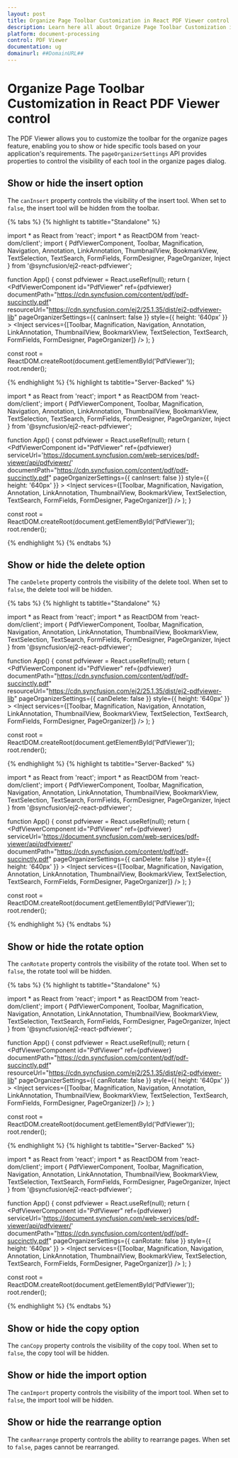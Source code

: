 ```yaml
---
layout: post
title: Organize Page Toolbar Customization in React PDF Viewer control | Syncfusion
description: Learn here all about Organize Page Toolbar Customization in Syncfusion React PDF Viewer control of Syncfusion Essential JS 2 and more.
platform: document-processing
control: PDF Viewer
documentation: ug
domainurl: ##DomainURL##
---
```


# Organize Page Toolbar Customization in React PDF Viewer control

The PDF Viewer allows you to customize the toolbar for the organize pages feature, enabling you to show or hide specific tools based on your application's requirements. The `pageOrganizerSettings` API provides properties to control the visibility of each tool in the organize pages dialog.

## Show or hide the insert option

The `canInsert` property controls the visibility of the insert tool. When set to `false`, the insert tool will be hidden from the toolbar.

{% tabs %}
{% highlight ts tabtitle="Standalone" %}

import * as React from 'react';
import * as ReactDOM from 'react-dom/client';
import { PdfViewerComponent, Toolbar, Magnification, Navigation, Annotation, LinkAnnotation, ThumbnailView, BookmarkView, TextSelection, TextSearch, FormFields, FormDesigner, PageOrganizer, Inject } from '@syncfusion/ej2-react-pdfviewer';

function App() {
  const pdfviewer = React.useRef(null);
  return (
    <PdfViewerComponent
      id="PdfViewer"
      ref={pdfviewer}
      documentPath="https://cdn.syncfusion.com/content/pdf/pdf-succinctly.pdf"
      resourceUrl="https://cdn.syncfusion.com/ej2/25.1.35/dist/ej2-pdfviewer-lib"
      pageOrganizerSettings={{ canInsert: false }}
      style={{ height: '640px' }}
    >
      <Inject services={[Toolbar, Magnification, Navigation, Annotation, LinkAnnotation, ThumbnailView, BookmarkView, TextSelection, TextSearch, FormFields, FormDesigner, PageOrganizer]} />
    </PdfViewerComponent>
  );
}

const root = ReactDOM.createRoot(document.getElementById('PdfViewer'));
root.render(<App />);

{% endhighlight %}
{% highlight ts tabtitle="Server-Backed" %}

import * as React from 'react';
import * as ReactDOM from 'react-dom/client';
import { PdfViewerComponent, Toolbar, Magnification, Navigation, Annotation, LinkAnnotation, ThumbnailView, BookmarkView, TextSelection, TextSearch, FormFields, FormDesigner, PageOrganizer, Inject } from '@syncfusion/ej2-react-pdfviewer';

function App() {
  const pdfviewer = React.useRef(null);
  return (
    <PdfViewerComponent
      id="PdfViewer"
      ref={pdfviewer}
      serviceUrl='https://document.syncfusion.com/web-services/pdf-viewer/api/pdfviewer/'
      documentPath="https://cdn.syncfusion.com/content/pdf/pdf-succinctly.pdf"
      pageOrganizerSettings={{ canInsert: false }}
      style={{ height: '640px' }}
    >
      <Inject services={[Toolbar, Magnification, Navigation, Annotation, LinkAnnotation, ThumbnailView, BookmarkView, TextSelection, TextSearch, FormFields, FormDesigner, PageOrganizer]} />
    </PdfViewerComponent>
  );
}

const root = ReactDOM.createRoot(document.getElementById('PdfViewer'));
root.render(<App />);

{% endhighlight %}
{% endtabs %}

## Show or hide the delete option

The `canDelete` property controls the visibility of the delete tool. When set to `false`, the delete tool will be hidden.

{% tabs %}
{% highlight ts tabtitle="Standalone" %}

import * as React from 'react';
import * as ReactDOM from 'react-dom/client';
import { PdfViewerComponent, Toolbar, Magnification, Navigation, Annotation, LinkAnnotation, ThumbnailView, BookmarkView, TextSelection, TextSearch, FormFields, FormDesigner, PageOrganizer, Inject } from '@syncfusion/ej2-react-pdfviewer';

function App() {
  const pdfviewer = React.useRef(null);
  return (
    <PdfViewerComponent
      id="PdfViewer"
      ref={pdfviewer}
      documentPath="https://cdn.syncfusion.com/content/pdf/pdf-succinctly.pdf"
      resourceUrl="https://cdn.syncfusion.com/ej2/25.1.35/dist/ej2-pdfviewer-lib"
      pageOrganizerSettings={{ canDelete: false }}
      style={{ height: '640px' }}
    >
      <Inject services={[Toolbar, Magnification, Navigation, Annotation, LinkAnnotation, ThumbnailView, BookmarkView, TextSelection, TextSearch, FormFields, FormDesigner, PageOrganizer]} />
    </PdfViewerComponent>
  );
}

const root = ReactDOM.createRoot(document.getElementById('PdfViewer'));
root.render(<App />);

{% endhighlight %}
{% highlight ts tabtitle="Server-Backed" %}

import * as React from 'react';
import * as ReactDOM from 'react-dom/client';
import { PdfViewerComponent, Toolbar, Magnification, Navigation, Annotation, LinkAnnotation, ThumbnailView, BookmarkView, TextSelection, TextSearch, FormFields, FormDesigner, PageOrganizer, Inject } from '@syncfusion/ej2-react-pdfviewer';

function App() {
  const pdfviewer = React.useRef(null);
  return (
    <PdfViewerComponent
      id="PdfViewer"
      ref={pdfviewer}
      serviceUrl='https://document.syncfusion.com/web-services/pdf-viewer/api/pdfviewer/'
      documentPath="https://cdn.syncfusion.com/content/pdf/pdf-succinctly.pdf"
      pageOrganizerSettings={{ canDelete: false }}
      style={{ height: '640px' }}
    >
      <Inject services={[Toolbar, Magnification, Navigation, Annotation, LinkAnnotation, ThumbnailView, BookmarkView, TextSelection, TextSearch, FormFields, FormDesigner, PageOrganizer]} />
    </PdfViewerComponent>
  );
}

const root = ReactDOM.createRoot(document.getElementById('PdfViewer'));
root.render(<App />);

{% endhighlight %}
{% endtabs %}

## Show or hide the rotate option

The `canRotate` property controls the visibility of the rotate tool. When set to `false`, the rotate tool will be hidden.

{% tabs %}
{% highlight ts tabtitle="Standalone" %}

import * as React from 'react';
import * as ReactDOM from 'react-dom/client';
import { PdfViewerComponent, Toolbar, Magnification, Navigation, Annotation, LinkAnnotation, ThumbnailView, BookmarkView, TextSelection, TextSearch, FormFields, FormDesigner, PageOrganizer, Inject } from '@syncfusion/ej2-react-pdfviewer';

function App() {
  const pdfviewer = React.useRef(null);
  return (
    <PdfViewerComponent
      id="PdfViewer"
      ref={pdfviewer}
      documentPath="https://cdn.syncfusion.com/content/pdf/pdf-succinctly.pdf"
      resourceUrl="https://cdn.syncfusion.com/ej2/25.1.35/dist/ej2-pdfviewer-lib"
      pageOrganizerSettings={{ canRotate: false }}
      style={{ height: '640px' }}
    >
      <Inject services={[Toolbar, Magnification, Navigation, Annotation, LinkAnnotation, ThumbnailView, BookmarkView, TextSelection, TextSearch, FormFields, FormDesigner, PageOrganizer]} />
    </PdfViewerComponent>
  );
}

const root = ReactDOM.createRoot(document.getElementById('PdfViewer'));
root.render(<App />);

{% endhighlight %}
{% highlight ts tabtitle="Server-Backed" %}

import * as React from 'react';
import * as ReactDOM from 'react-dom/client';
import { PdfViewerComponent, Toolbar, Magnification, Navigation, Annotation, LinkAnnotation, ThumbnailView, BookmarkView, TextSelection, TextSearch, FormFields, FormDesigner, PageOrganizer, Inject } from '@syncfusion/ej2-react-pdfviewer';

function App() {
  const pdfviewer = React.useRef(null);
  return (
    <PdfViewerComponent
      id="PdfViewer"
      ref={pdfviewer}
      serviceUrl='https://document.syncfusion.com/web-services/pdf-viewer/api/pdfviewer/'
      documentPath="https://cdn.syncfusion.com/content/pdf/pdf-succinctly.pdf"
      pageOrganizerSettings={{ canRotate: false }}
      style={{ height: '640px' }}
    >
      <Inject services={[Toolbar, Magnification, Navigation, Annotation, LinkAnnotation, ThumbnailView, BookmarkView, TextSelection, TextSearch, FormFields, FormDesigner, PageOrganizer]} />
    </PdfViewerComponent>
  );
}

const root = ReactDOM.createRoot(document.getElementById('PdfViewer'));
root.render(<App />);

{% endhighlight %}
{% endtabs %}

## Show or hide the copy option

The `canCopy` property controls the visibility of the copy tool. When set to `false`, the copy tool will be hidden.

## Show or hide the import option

The `canImport` property controls the visibility of the import tool. When set to `false`, the import tool will be hidden.

## Show or hide the rearrange option

The `canRearrange` property controls the ability to rearrange pages. When set to `false`, pages cannot be rearranged.